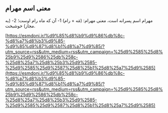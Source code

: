 ## معنی اسم مهرام


مهرام اسم پسرانه است، معنی مهرام: (مَه + رام) 1- آن که ماه رام اوست؛ 2- (به مجاز) خوشبخت.

[https://esmdoni.ir/%d9%85%d8%b9%d9%86%db%8c-%d8%a7%d8%b3%d9%85-%d9%85%d9%87%d8%b1%d8%a7%d9%85/?utm_source=rss&utm_medium=rss&utm_campaign=%25d9%2585%25d8%25b9%25d9%2586%25db%258c-%25d8%25a7%25d8%25b3%25d9%2585-%25d9%2585%25d9%2587%25d8%25b1%25d8%25a7%25d9%2585](https://esmdoni.ir/%d9%85%d8%b9%d9%86%db%8c-%d8%a7%d8%b3%d9%85-%d9%85%d9%87%d8%b1%d8%a7%d9%85/?utm_source=rss&utm_medium=rss&utm_campaign=%25d9%2585%25d8%25b9%25d9%2586%25db%258c-%25d8%25a7%25d8%25b3%25d9%2585-%25d9%2585%25d9%2587%25d8%25b1%25d8%25a7%25d9%2585) 